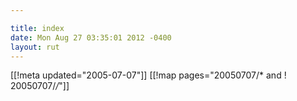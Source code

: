 ```yaml
---

title: index
date: Mon Aug 27 03:35:01 2012 -0400
layout: rut
---
```


[[!meta updated="2005-07-07"]]
[[!map pages="20050707/* and ! 20050707/*/*"]]
